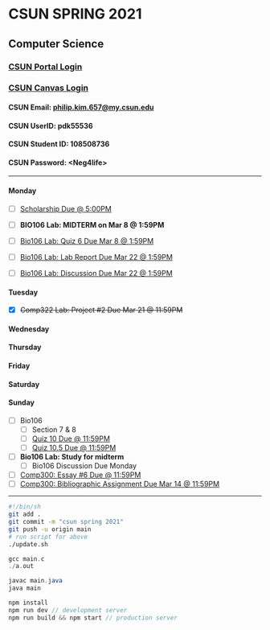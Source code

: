 # CSUN SPRING 2021

## Computer Science

### [CSUN Portal Login](https://auth.csun.edu/cas/login?method=POST&service=https%3A%2F%2Fmynorthridge.csun.edu%2Fpsp%2FPANRPRD%2F%3Fcmd%3Dlogin%26languageCd%3DENG)

### [CSUN Canvas Login](https://auth.csun.edu/cas/login?service=https://mynorthridge.csun.edu/psp/PANRPRD/?cmd=login&languageCd=ENG)

#### CSUN Email: [philip.kim.657@my.csun.edu](https://mail.google.com/mail/u/0/?ogbl#inbox)

#### CSUN UserID: pdk55536

#### CSUN Student ID: 108508736

#### CSUN Password: \<Neg4life>

***

#### Monday

- [ ] [Scholarship Due @ 5:00PM](https://www.ecs.csun.edu/scholarship/)

- [ ] **BIO106 Lab: MIDTERM on Mar 8 @ 1:59PM**

- [ ] [Bio106 Lab: Quiz 6 Due Mar 8 @ 1:59PM](https://canvas.csun.edu/courses/102340/quizzes/266495?module_item_id=3294529)

- [ ] [Bio106 Lab: Lab Report Due Mar 22 @ 1:59PM](https://canvas.csun.edu/courses/102340/assignments/917216?module_item_id=3294526)

- [ ] [Bio106 Lab: Discussion Due Mar 22 @ 1:59PM](https://canvas.csun.edu/courses/102340/discussion_topics/1057232?module_item_id=3294528)

#### Tuesday

- [X] ~~Comp322 Lab: Project #2 Due Mar 21 @ 11:59PM~~

#### Wednesday

#### Thursday

#### Friday

#### Saturday

#### Sunday

- [ ] Bio106
  - [ ] Section 7 & 8
  - [ ] [Quiz 10 Due @ 11:59PM](https://canvas.csun.edu/courses/91145/quizzes/267648)
  - [ ] [Quiz 10.5 Due @ 11:59PM](https://canvas.csun.edu/courses/91145/quizzes/267662)
- [ ] **Bio106 Lab: Study for midterm**
  - [ ] Bio106 Discussion Due Monday
- [ ] [Comp300: Essay #6 Due @ 11:59PM](https://docs.google.com/document/d/1_qICcO-2zlUgyHDJyHt6eK3cREMXFZDWIJzsJ-tlBPc/edit)
- [ ] [Comp300: Bibliographic Assignment Due Mar 14 @ 11:59PM](https://docs.google.com/document/d/1bEvjrZzd8rK3aCi-6D2LYhRRpUSAvsZ2I3KonbkhqgE/edit)

***

```bash
#!/bin/sh
git add .
git commit -m "csun spring 2021"
git push -u origin main
# run script for above
./update.sh
```

```c
gcc main.c
./a.out
```

```java
javac main.java
java main
```

```javascript
npm install
npm run dev // development server
npm run build && npm start // production server
```
